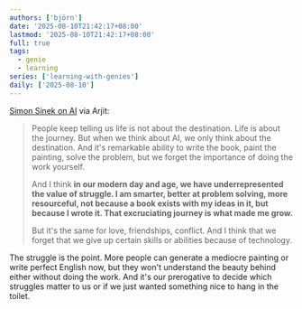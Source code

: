 ```yaml
---
authors: ['björn']
date: '2025-08-10T21:42:17+08:00'
lastmod: '2025-08-10T21:42:17+08:00'
full: true
tags:
  - genie
  - learning
series: ['learning-with-genies']
daily: ['2025-08-10']
---
```

[Simon Sinek on AI](https://podscripts.co/podcasts/the-diary-of-a-ceo-with-steven-bartlett/simon-sinek-youre-being-lied-to-about-ais-real-purpose-and-were-teaching-our-kids-to-not-be-human) via Arjit:

> People keep telling us life is not about the destination. Life is about the journey. But when we think about AI, we only think about the destination. And it's remarkable ability to write the book, paint the painting, solve the problem, but we forget the importance of doing the work yourself.
> 
> And I think **in our modern day and age, we have underrepresented the value of struggle.  I am smarter, better at problem solving, more resourceful, not because a book exists with my ideas in it, but because I wrote it. That excruciating journey is what made me grow.**
> 
> But it's the same for love, friendships, conflict. And I think that we forget that we give up certain skills or abilities because of technology.

The struggle is the point. More people can generate a mediocre painting or write perfect English now, but they won't understand the beauty behind either without doing the work. And it's our prerogative to decide which struggles matter to us or if we just wanted something nice to hang in the toilet.
